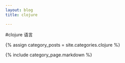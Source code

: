 ```yaml
---
layout: blog
title: clojure

---
```


#clojure 语言 

{% assign category_posts = site.categories.clojure %}

{% include category_page.markdown %}
